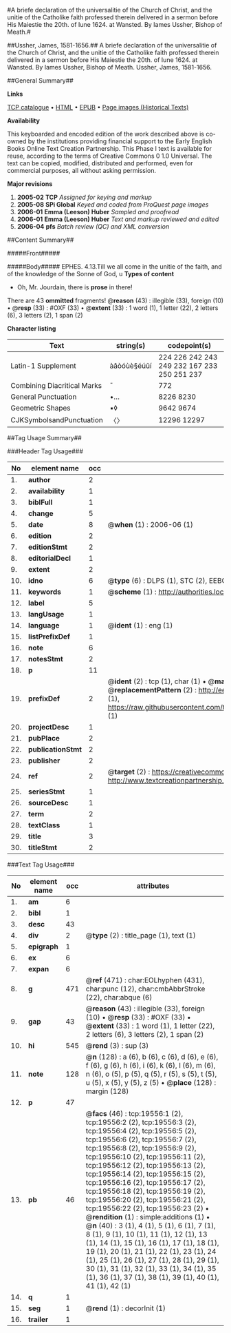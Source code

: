 #A briefe declaration of the universalitie of the Church of Christ, and the unitie of the Catholike faith professed therein delivered in a sermon before His Maiestie the 20th. of Iune 1624. at Wansted. By Iames Ussher, Bishop of Meath.#

##Ussher, James, 1581-1656.##
A briefe declaration of the universalitie of the Church of Christ, and the unitie of the Catholike faith professed therein delivered in a sermon before His Maiestie the 20th. of Iune 1624. at Wansted. By Iames Ussher, Bishop of Meath.
Ussher, James, 1581-1656.

##General Summary##

**Links**

[TCP catalogue](http://www.ota.ox.ac.uk/tcp/)  • 
[HTML](http://tei.it.ox.ac.uk/tcp/Texts-HTML/free/A68/A68833.html)  • 
[EPUB](http://tei.it.ox.ac.uk/tcp/Texts-EPUB/free/A68/A68833.epub) • 
[Page images (Historical Texts)](https://data.historicaltexts.jisc.ac.uk/view?pubId=eebo-99854149e&pageId=eebo-99854149e-19556-1)

**Availability**

This keyboarded and encoded edition of the
	       work described above is co-owned by the institutions
	       providing financial support to the Early English Books
	       Online Text Creation Partnership. This Phase I text is
	       available for reuse, according to the terms of Creative
	       Commons 0 1.0 Universal. The text can be copied,
	       modified, distributed and performed, even for
	       commercial purposes, all without asking permission.

**Major revisions**

1. __2005-02__ __TCP__ *Assigned for keying and markup*
1. __2005-08__ __SPi Global__ *Keyed and coded from ProQuest page images*
1. __2006-01__ __Emma (Leeson) Huber__ *Sampled and proofread*
1. __2006-01__ __Emma (Leeson) Huber__ *Text and markup reviewed and edited*
1. __2006-04__ __pfs__ *Batch review (QC) and XML conversion*

##Content Summary##

#####Front#####

#####Body#####
EPHES. 4.13.Till we all come in the unitie of the faith, and of the knowledge of the Sonne of God, u
**Types of content**

  * Oh, Mr. Jourdain, there is **prose** in there!

There are 43 **ommitted** fragments! 
 @__reason__ (43) : illegible (33), foreign (10)  •  @__resp__ (33) : #OXF (33)  •  @__extent__ (33) : 1 word (1), 1 letter (22), 2 letters (6), 3 letters (2), 1 span (2)

**Character listing**


|Text|string(s)|codepoint(s)|
|---|---|---|
|Latin-1 Supplement|àâòóùè§éúûí|224 226 242 243 249 232 167 233 250 251 237|
|Combining             Diacritical Marks|̄|772|
|General Punctuation|•…|8226 8230|
|Geometric Shapes|▪◊|9642 9674|
|CJKSymbolsandPunctuation|〈〉|12296 12297|

##Tag Usage Summary##

###Header Tag Usage###

|No|element name|occ|attributes|
|---|---|---|---|
|1.|__author__|2||
|2.|__availability__|1||
|3.|__biblFull__|1||
|4.|__change__|5||
|5.|__date__|8| @__when__ (1) : 2006-06 (1)|
|6.|__edition__|2||
|7.|__editionStmt__|2||
|8.|__editorialDecl__|1||
|9.|__extent__|2||
|10.|__idno__|6| @__type__ (6) : DLPS (1), STC (2), EEBO-CITATION (1), PROQUEST (1), VID (1)|
|11.|__keywords__|1| @__scheme__ (1) : http://authorities.loc.gov/ (1)|
|12.|__label__|5||
|13.|__langUsage__|1||
|14.|__language__|1| @__ident__ (1) : eng (1)|
|15.|__listPrefixDef__|1||
|16.|__note__|6||
|17.|__notesStmt__|2||
|18.|__p__|11||
|19.|__prefixDef__|2| @__ident__ (2) : tcp (1), char (1)  •  @__matchPattern__ (2) : ([0-9\-]+):([0-9IVX]+) (1), (.+) (1)  •  @__replacementPattern__ (2) : http://eebo.chadwyck.com/downloadtiff?vid=$1&page=$2 (1), https://raw.githubusercontent.com/textcreationpartnership/Texts/master/tcpchars.xml#$1 (1)|
|20.|__projectDesc__|1||
|21.|__pubPlace__|2||
|22.|__publicationStmt__|2||
|23.|__publisher__|2||
|24.|__ref__|2| @__target__ (2) : https://creativecommons.org/publicdomain/zero/1.0/ (1), http://www.textcreationpartnership.org/docs/. (1)|
|25.|__seriesStmt__|1||
|26.|__sourceDesc__|1||
|27.|__term__|2||
|28.|__textClass__|1||
|29.|__title__|3||
|30.|__titleStmt__|2||


###Text Tag Usage###

|No|element name|occ|attributes|
|---|---|---|---|
|1.|__am__|6||
|2.|__bibl__|1||
|3.|__desc__|43||
|4.|__div__|2| @__type__ (2) : title_page (1), text (1)|
|5.|__epigraph__|1||
|6.|__ex__|6||
|7.|__expan__|6||
|8.|__g__|471| @__ref__ (471) : char:EOLhyphen (431), char:punc (12), char:cmbAbbrStroke (22), char:abque (6)|
|9.|__gap__|43| @__reason__ (43) : illegible (33), foreign (10)  •  @__resp__ (33) : #OXF (33)  •  @__extent__ (33) : 1 word (1), 1 letter (22), 2 letters (6), 3 letters (2), 1 span (2)|
|10.|__hi__|545| @__rend__ (3) : sup (3)|
|11.|__note__|128| @__n__ (128) : a (6), b (6), c (6), d (6), e (6), f (6), g (6), h (6), i (6), k (6), l (6), m (6), n (6), o (5), p (5), q (5), r (5), s (5), t (5), u (5), x (5), y (5), z (5)  •  @__place__ (128) : margin (128)|
|12.|__p__|47||
|13.|__pb__|46| @__facs__ (46) : tcp:19556:1 (2), tcp:19556:2 (2), tcp:19556:3 (2), tcp:19556:4 (2), tcp:19556:5 (2), tcp:19556:6 (2), tcp:19556:7 (2), tcp:19556:8 (2), tcp:19556:9 (2), tcp:19556:10 (2), tcp:19556:11 (2), tcp:19556:12 (2), tcp:19556:13 (2), tcp:19556:14 (2), tcp:19556:15 (2), tcp:19556:16 (2), tcp:19556:17 (2), tcp:19556:18 (2), tcp:19556:19 (2), tcp:19556:20 (2), tcp:19556:21 (2), tcp:19556:22 (2), tcp:19556:23 (2)  •  @__rendition__ (1) : simple:additions (1)  •  @__n__ (40) : 3 (1), 4 (1), 5 (1), 6 (1), 7 (1), 8 (1), 9 (1), 10 (1), 11 (1), 12 (1), 13 (1), 14 (1), 15 (1), 16 (1), 17 (1), 18 (1), 19 (1), 20 (1), 21 (1), 22 (1), 23 (1), 24 (1), 25 (1), 26 (1), 27 (1), 28 (1), 29 (1), 30 (1), 31 (1), 32 (1), 33 (1), 34 (1), 35 (1), 36 (1), 37 (1), 38 (1), 39 (1), 40 (1), 41 (1), 42 (1)|
|14.|__q__|1||
|15.|__seg__|1| @__rend__ (1) : decorInit (1)|
|16.|__trailer__|1||
